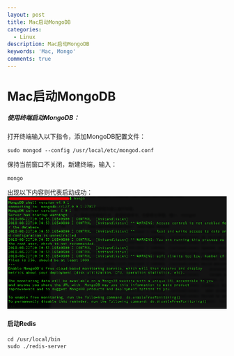 ```yaml
---
layout: post
title: Mac启动MongoDB
categories:
  - Linux
description: Mac启动MongoDB
keywords: 'Mac, Mongo'
comments: true
---
```


# Mac启动MongoDB
##### 使用终端启动MongoDB：
打开终端输入以下指令，添加MongoDB配置文件：
```
sudo mongod --config /usr/local/etc/mongod.conf
```
保持当前窗口不关闭，新建终端，输入：
```
mongo
```
出现以下内容则代表启动成功：
![Mongo_00](/images/posts/Mac/mongo_00.png)

#### 启动Redis
```
cd /usr/local/bin
sudo ./redis-server
```
